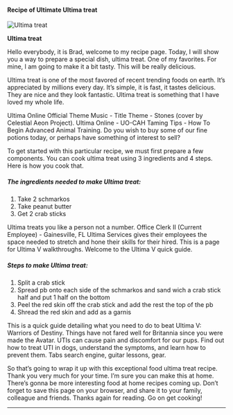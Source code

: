             

#### Recipe of Ultimate Ultima treat

![Ultima treat](https://img-global.cpcdn.com/recipes/9ba9e90ad305e367/751x532cq70/ultima-treat-recipe-main-photo.jpg)

**Ultima treat**

Hello everybody, it is Brad, welcome to my recipe page. Today, I will show you a way to prepare a special dish, ultima treat. One of my favorites. For mine, I am going to make it a bit tasty. This will be really delicious.

Ultima treat is one of the most favored of recent trending foods on earth. It’s appreciated by millions every day. It’s simple, it is fast, it tastes delicious. They are nice and they look fantastic. Ultima treat is something that I have loved my whole life.

Ultima Online Official Theme Music - Title Theme - Stones (cover by Celestial Aeon Project). Ultima Online - UO-CAH Taming Tips - How To Begin Advanced Animal Training. Do you wish to buy some of our fine potions today, or perhaps have something of interest to sell?

To get started with this particular recipe, we must first prepare a few components. You can cook ultima treat using 3 ingredients and 4 steps. Here is how you cook that.

##### The ingredients needed to make Ultima treat:

1.  Take 2 schmarkos
2.  Take peanut butter
3.  Get 2 crab sticks

Ultima treats you like a person not a number. Office Clerk II (Current Employee) - Gainesville, FL Ultima Services gives their employees the space needed to stretch and hone their skills for their hired. This is a page for Ultima V walkthroughs. Welcome to the Ultima V quick guide.

##### Steps to make Ultima treat:

1.  Split a crab stick
2.  Spread pb onto each side of the schmarkos and sand wich a crab stick half and put 1 half on the bottom
3.  Peel the red skin off the crab stick and add the rest the top of the pb
4.  Shread the red skin and add as a garnis

This is a quick guide detailing what you need to do to beat Ultima V: Warriors of Destiny. Things have not fared well for Britannia since you were made the Avatar. UTIs can cause pain and discomfort for our pups. Find out how to treat UTI in dogs, understand the symptoms, and learn how to prevent them. Tabs search engine, guitar lessons, gear.

So that’s going to wrap it up with this exceptional food ultima treat recipe. Thank you very much for your time. I’m sure you can make this at home. There’s gonna be more interesting food at home recipes coming up. Don’t forget to save this page on your browser, and share it to your family, colleague and friends. Thanks again for reading. Go on get cooking!

* * *